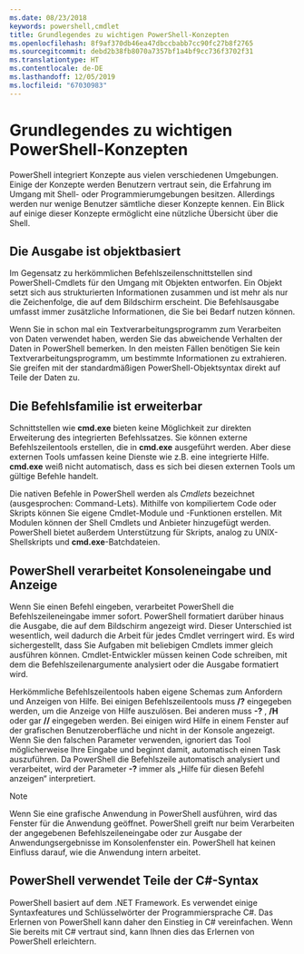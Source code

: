 ```yaml
---
ms.date: 08/23/2018
keywords: powershell,cmdlet
title: Grundlegendes zu wichtigen PowerShell-Konzepten
ms.openlocfilehash: 8f9af370db46ea47dbccbabb7cc90fc27b8f2765
ms.sourcegitcommit: debd2b38fb8070a7357bf1a4bf9cc736f3702f31
ms.translationtype: HT
ms.contentlocale: de-DE
ms.lasthandoff: 12/05/2019
ms.locfileid: "67030983"
---
```

# <a name="understanding-important-powershell-concepts"></a>Grundlegendes zu wichtigen PowerShell-Konzepten

PowerShell integriert Konzepte aus vielen verschiedenen Umgebungen. Einige der Konzepte werden Benutzern vertraut sein, die Erfahrung im Umgang mit Shell- oder Programmierumgebungen besitzen. Allerdings werden nur wenige Benutzer sämtliche dieser Konzepte kennen. Ein Blick auf einige dieser Konzepte ermöglicht eine nützliche Übersicht über die Shell.

## <a name="output-is-object-based"></a>Die Ausgabe ist objektbasiert

Im Gegensatz zu herkömmlichen Befehlszeilenschnittstellen sind PowerShell-Cmdlets für den Umgang mit Objekten entworfen.
Ein Objekt setzt sich aus strukturierten Informationen zusammen und ist mehr als nur die Zeichenfolge, die auf dem Bildschirm erscheint. Die Befehlsausgabe umfasst immer zusätzliche Informationen, die Sie bei Bedarf nutzen können.

Wenn Sie in schon mal ein Textverarbeitungsprogramm zum Verarbeiten von Daten verwendet haben, werden Sie das abweichende Verhalten der Daten in PowerShell bemerken. In den meisten Fällen benötigen Sie kein Textverarbeitungsprogramm, um bestimmte Informationen zu extrahieren. Sie greifen mit der standardmäßigen PowerShell-Objektsyntax direkt auf Teile der Daten zu.

## <a name="the-command-family-is-extensible"></a>Die Befehlsfamilie ist erweiterbar

Schnittstellen wie **cmd.exe** bieten keine Möglichkeit zur direkten Erweiterung des integrierten Befehlssatzes. Sie können externe Befehlszeilentools erstellen, die in **cmd.exe** ausgeführt werden. Aber diese externen Tools umfassen keine Dienste wie z.B. eine integrierte Hilfe. **cmd.exe** weiß nicht automatisch, dass es sich bei diesen externen Tools um gültige Befehle handelt.

Die nativen Befehle in PowerShell werden als *Cmdlets* bezeichnet (ausgesprochen: Command-Lets). Mithilfe von kompiliertem Code oder Skripts können Sie eigene Cmdlet-Module und -Funktionen erstellen. Mit Modulen können der Shell Cmdlets und Anbieter hinzugefügt werden. PowerShell bietet außerdem Unterstützung für Skripts, analog zu UNIX-Shellskripts und **cmd.exe**-Batchdateien.

## <a name="powershell-handles-console-input-and-display"></a>PowerShell verarbeitet Konsoleneingabe und Anzeige

Wenn Sie einen Befehl eingeben, verarbeitet PowerShell die Befehlszeileneingabe immer sofort. PowerShell formatiert darüber hinaus die Ausgabe, die auf dem Bildschirm angezeigt wird. Dieser Unterschied ist wesentlich, weil dadurch die Arbeit für jedes Cmdlet verringert wird. Es wird sichergestellt, dass Sie Aufgaben mit beliebigen Cmdlets immer gleich ausführen können. Cmdlet-Entwickler müssen keinen Code schreiben, mit dem die Befehlszeilenargumente analysiert oder die Ausgabe formatiert wird.

Herkömmliche Befehlszeilentools haben eigene Schemas zum Anfordern und Anzeigen von Hilfe. Bei einigen Befehlszeilentools muss **/?** eingegeben werden, um die Anzeige von Hilfe auszulösen. Bei anderen muss **-?** , **/H** oder gar **//** eingegeben werden. Bei einigen wird Hilfe in einem Fenster auf der grafischen Benutzeroberfläche und nicht in der Konsole angezeigt. Wenn Sie den falschen Parameter verwenden, ignoriert das Tool möglicherweise Ihre Eingabe und beginnt damit, automatisch einen Task auszuführen.
Da PowerShell die Befehlszeile automatisch analysiert und verarbeitet, wird der Parameter **-?** immer als „Hilfe für diesen Befehl anzeigen“ interpretiert.

> [!NOTE]
> Wenn Sie eine grafische Anwendung in PowerShell ausführen, wird das Fenster für die Anwendung geöffnet.
> PowerShell greift nur beim Verarbeiten der angegebenen Befehlszeileneingabe oder zur Ausgabe der Anwendungsergebnisse im Konsolenfenster ein. PowerShell hat keinen Einfluss darauf, wie die Anwendung intern arbeitet.

## <a name="powershell-uses-some-c-syntax"></a>PowerShell verwendet Teile der C#-Syntax

PowerShell basiert auf dem .NET Framework. Es verwendet einige Syntaxfeatures und Schlüsselwörter der Programmiersprache C#. Das Erlernen von PowerShell kann daher den Einstieg in C# vereinfachen. Wenn Sie bereits mit C# vertraut sind, kann Ihnen dies das Erlernen von PowerShell erleichtern.
